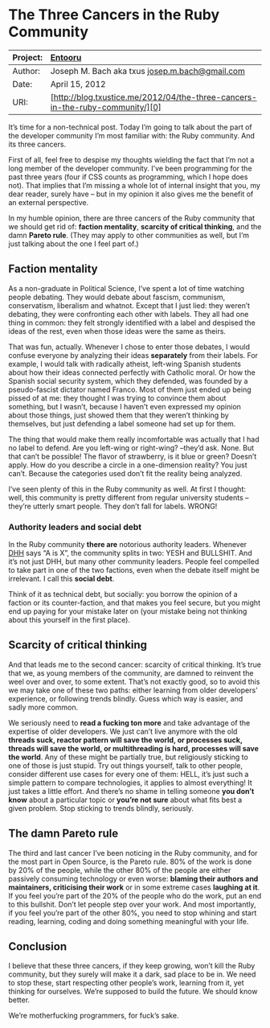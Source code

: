 The Three Cancers in the Ruby Community
=======================================

| Project: | [Entooru](https://www.github.com/kyrylo/entooru/)
|:---------|:-----------------------------------------------------------------------------
| Author:  | Joseph M. Bach aka txus <josep.m.bach@gmail.com>
| Date:    | April 15, 2012
| URI:     | [http://blog.txustice.me/2012/04/the-three-cancers-in-the-ruby-community/][0]


It’s time for a non-technical post. Today I’m going to talk about the part of
the developer community I’m most familiar with: the Ruby community. And its
three cancers.

First of all, feel free to despise my thoughts wielding the fact that I’m not
a long member of the developer community. I’ve been programming for the past
three years (four if CSS counts as programming, which I hope does not). That
implies that I’m missing a whole lot of internal insight that you, my dear
reader, surely have – but in my opinion it also gives me the benefit of an
external perspective.

In my humble opinion, there are three cancers of the Ruby community that we
should get rid of: **faction mentality**, **scarcity of critical thinking**, and the
damn **Pareto rule**. (They may apply to other communities as well, but I’m just
talking about the one I feel part of.)

Faction mentality
-----------------

As a non-graduate in Political Science, I’ve spent a lot of time watching people
debating. They would debate about fascism, communism, conservatism, liberalism
and whatnot. Except that I just lied: they weren’t debating, they were
confronting each other with labels. They all had one thing in common: they felt
strongly identified with a label and despised the ideas of the rest, even when
those ideas were the same as theirs.

That was fun, actually. Whenever I chose to enter those debates, I would confuse
everyone by analyzing their ideas **separately** from their labels. For example, I
would talk with radically atheist, left-wing Spanish students about how their
ideas connected perfectly with Catholic moral. Or how the Spanish social
security system, which they defended, was founded by a pseudo-fascist dictator
named Franco. Most of them just ended up being pissed of at me: they thought I
was trying to convince them about something, but I wasn’t, because I haven’t
even expressed my opinion about those things, just showed them that they weren’t
thinking by themselves, but just defending a label someone had set up for them.

The thing that would make them really incomfortable was actually that I had no
label to defend. Are you left-wing or right-wing? –they’d ask. None. But that
can’t be possible! The flavor of strawberry, is it blue or green? Doesn’t apply.
How do you describe a circle in a one-dimension reality? You just can’t. Because
the categories used don’t fit the reality being analyzed.

I’ve seen plenty of this in the Ruby community as well. At first I thought: well,
this community is pretty different from regular university students – they’re
utterly smart people. They don’t fall for labels. WRONG!

### Authority leaders and social debt

In the Ruby community **there are** notorious authority leaders. Whenever [DHH][1] says
“A is X”, the community splits in two: YESH and BULLSHIT. And it’s not just DHH,
but many other community leaders. People feel compelled to take part in one of
the two factions, even when the debate itself might be irrelevant. I call this
**social debt**.

Think of it as technical debt, but socially: you borrow the opinion of a faction
or its counter-faction, and that makes you feel secure, but you might end up
paying for your mistake later on (your mistake being not thinking about this
yourself in the first place).

Scarcity of critical thinking
-----------------------------

And that leads me to the second cancer: scarcity of critical thinking. It’s true
that we, as young members of the community, are damned to reinvent the weel over
and over, to some extent. That’s not exactly good, so to avoid this we may take
one of these two paths: either learning from older developers’ experience, or
following trends blindly. Guess which way is easier, and sadly more common.

We seriously need to **read a fucking ton more** and take advantage of the expertise
of older developers. We just can’t live anymore with the old **threads suck,
reactor pattern will save the world, or processes suck, threads will save the
world, or multithreading is hard, processes will save the world**. Any of these
might be partially true, but religiously sticking to one of those is just
stupid. Try out things yourself, talk to other people, consider different use
cases for every one of them: HELL, it’s just such a simple pattern to compare
technologies, it applies to almost everything! It just takes a little effort.
And there’s no shame in telling someone **you don’t know** about a particular topic
or **you’re not sure** about what fits best a given problem. Stop sticking to trends
blindly, seriously.

The damn Pareto rule
--------------------

The third and last cancer I’ve been noticing in the Ruby community, and for the
most part in Open Source, is the Pareto rule. 80% of the work is done by 20% of
the people, while the other 80% of the people are either passively consuming
technology or even worse: **blaming their authors and maintainers, criticising
their work** or in some extreme cases **laughing at it**. If you feel you’re part of
the 20% of the people who do the work, put an end to this bullshit. Don’t let
people step over your work. And most importantly, if you feel you’re part of the
other 80%, you need to stop whining and start reading, learning, coding and
doing something meaningful with your life.

Conclusion
----------

I believe that these three cancers, if they keep growing, won’t kill the Ruby
community, but they surely will make it a dark, sad place to be in. We need to
stop these, start respecting other people’s work, learning from it, yet thinking
for ourselves. We’re supposed to build the future. We should know better.

We’re motherfucking programmers, for fuck’s sake.

[0]: http://blog.txustice.me/2012/04/the-three-cancers-in-the-ruby-community/
[1]: https://twitter.com/dhh/
